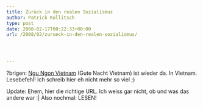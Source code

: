 ```yaml
---
title: Zurück in den realen Sozialismus
author: Patrick Kollitsch
type: post
date: 2008-02-17T00:22:33+00:00
url: /2008/02/zurueck-in-den-realen-sozialismus/




---
```

?brigen: [Ngu Ngon Vietnam][1] (Gute Nacht Vietnam) ist wieder da. In Vietnam. Lesebefehl! Ich schreib hier eh nicht mehr so viel ;)

Update: Ehem, hier die richtige <span class="caps">URL</span>. Ich weiss gar nicht, ob und was das andere war :| Also nochmal: <span class="caps">LESEN</span>!

 [1]: http://blog.frogier.com/